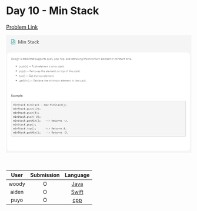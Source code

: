 # Day 10 - Min Stack

[Problem Link](https://leetcode.com/problems/min-stack/)

![10-min-stack](../images/10-min-stack.png)

<br>

User  | Submission | Language
:--:  | :--------: | :-----:
woody | O          | [Java](./woody.md)
aiden | O          | [Swift](./aiden.swift)
puyo | O          | [cpp](./puyo.cpp)
